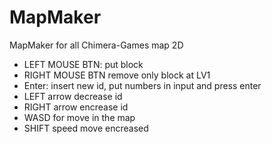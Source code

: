 # MapMaker
MapMaker for all Chimera-Games map 2D
- LEFT MOUSE BTN: put block
- RIGHT MOUSE BTN remove only block at LV1
- Enter: insert new id, put numbers in input and press enter
- LEFT arrow decrease id
- RIGHT arrow encrease id
- WASD for move in the map
- SHIFT speed move encreased
